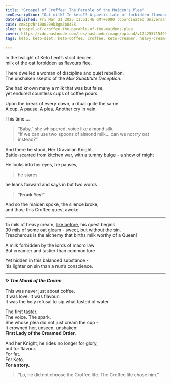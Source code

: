 ```yaml
---
title: "Grospel of Croffee: The Parable of the Maiden's Plea"
seoDescription: "Oat milk? In keto?! A poetic tale of forbidden flavour, almond betrayal, and the sacred union of cream. The Grospel deepens."
datePublished: Fri Mar 21 2025 11:51:46 GMT+0000 (Coordinated Universal Time)
cuid: cm8ipzhr1000209k3gm3b047k
slug: grospel-of-croffee-the-parable-of-the-maidens-plea
cover: https://cdn.hashnode.com/res/hashnode/image/upload/v1742557154952/891c29ea-7eae-4c04-9a18-0b391638094a.webp
tags: keto, keto-diet, keto-coffee, croffee, keto-creamer, heavy-cream-coffee, almond-milk-keto, plant-based-myths, geekist-food, fables-for-food

---
```


In the twilight of Keto Lent’s strict decree,  
milk of the oat forbidden as flavours flee,

There dwelled a woman of discipline and quiet rebellion.  
The unshaken skeptic of the *Milk Substitute Deception*.

She had known many a milk that was but false,  
yet endured countless cups of coffee pours.

Upon the break of every dawn, a ritual quite the same.  
A cup. A pause. A plea. Another cry in vain.

This time….

> “Baby,” she whispered, voice like almond silk,  
> “If we can use two spoons of almond milk… can we not *try* oat instead?”

And there he stood, Her Dravidian Knight.  
Battle-scarred from kitchen war, with a tummy bulge - a show of might

He looks into her eyes, he pauses,

> he stares

he leans forward and says in but two words

> “**Fruck Yes!**”

And so the maiden spoke, the silence broke,  
and thus; this Croffee quest awoke

---

15 mils of heavy cream, [like before](https://geekist.co/croffee-anyone-or-kroffee-if-youre-so-inclined), his quest begins  
30 mils of some oat gleam - sweet, but without the sin.  
Treacherous is the alchemy that births milk worthy of a Queen!

A milk forbidden by the lords of macro law  
But creamier and tastier than common lore

Yet hidden in this balanced substance -  
’tis lighter on sin than a nun’s conscience.

---

**✨ *The Moral of the Cream***

This was never just about coffee.  
It was love. It was flavour.  
It was the holy refusal to sip what tasted of water.

The first taster.  
The voice. The spark.  
She whose plea did not just cream the cup -  
It crowned her, unseen, unshaken:  
**First Lady of the Creamed Order.**

And her Knight, he rides no longer for glory,  
but for flavour.  
For fat.  
For Keto.  
**For a story.**

> “Lo, he did not choose the Croffee life. The Croffee life chose him.”
